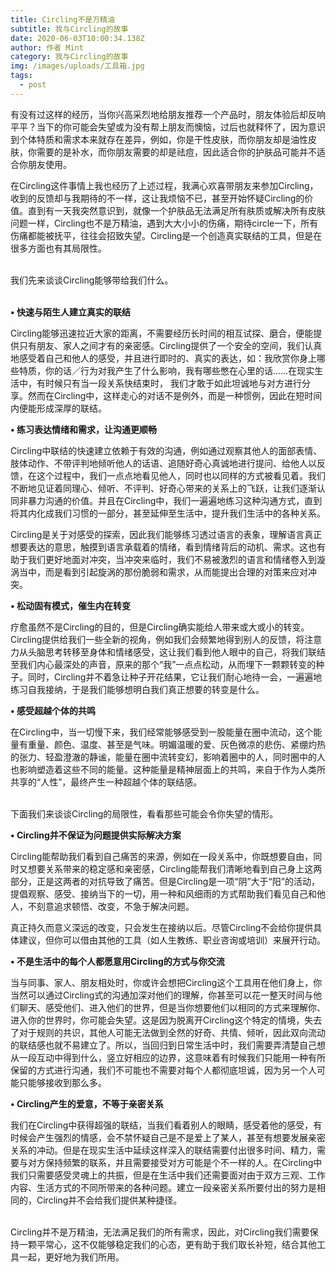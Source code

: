 ```yaml
---
title: Circling不是万精油
subtitle: 我与Circling的故事
date: 2020-06-03T10:00:34.138Z
author: 作者 Mint
category: 我与Circling的故事
img: /images/uploads/工具箱.jpg
tags:
  - post
---
```

有没有过这样的经历，当你兴高采烈地给朋友推荐一个产品时，朋友体验后却反响平平？当下的你可能会失望或为没有帮上朋友而懊恼，过后也就释怀了，因为意识到个体特质和需求本来就存在差异，例如，你是干性皮肤，而你朋友却是油性皮肤，你需要的是补水，而你朋友需要的却是祛痘，因此适合你的护肤品可能并不适合你朋友使用。

在Circling这件事情上我也经历了上述过程，我满心欢喜带朋友来参加Circling，收到的反馈却与我期待的不一样，这让我烦恼不已，甚至开始怀疑Circling的价值。直到有一天我突然意识到，就像一个护肤品无法满足所有肤质或解决所有皮肤问题一样，Circling也不是万精油，遇到大大小小的伤痛，期待circle一下，所有伤痛都能被抚平，往往会招致失望。Circling是一个创造真实联结的工具，但是在很多方面也有其局限性。

\
我们先来谈谈Circling能够带给我们什么。

\
**•	快速与陌生人建立真实的联结** 

Circling能够迅速拉近大家的距离，不需要经历长时间的相互试探、磨合，便能提供只有朋友、家人之间才有的亲密感。Circling提供了一个安全的空间，我们认真地感受着自己和他人的感受，并且进行即时的、真实的表达，如：我欣赏你身上哪些特质，你的话／行为对我产生了什么影响，我有哪些憋在心里的话……在现实生活中，有时候只有当一段关系快结束时， 我们才敢于如此坦诚地与对方进行分享。然而在Circling中，这样走心的对话不是例外，而是一种惯例，因此在短时间内便能形成深厚的联结。

**•	练习表达情绪和需求，让沟通更顺畅** 

Circling中联结的快速建立依赖于有效的沟通，例如通过观察其他人的面部表情、肢体动作、不带评判地倾听他人的话语、追随好奇心真诚地进行提问、给他人以反馈，在这个过程中，我们一点点地看见他人，同时也以同样的方式被看见着。我们不断地见证着同理心、倾听、不评判、好奇心带来的关系上的飞跃，让我们逐渐认同非暴力沟通的价值。并且在Circling中，我们一遍遍地练习这种沟通方式，直到将其内化成我们习惯的一部分，甚至延伸至生活中，提升我们生活中的各种关系。

 Circling是关于对感受的探索，因此我们能够练习透过语言的表象，理解语言真正想要表达的意思，触摸到语言承载着的情绪，看到情绪背后的动机、需求。这也有助于我们更好地面对冲突，当冲突来临时，我们不易被激烈的语言和情绪卷入到漩涡当中，而是看到引起旋涡的那份脆弱和需求，从而能提出合理的对策来应对冲突。

**•	松动固有模式，催生内在转变** 

疗愈虽然不是Circling的目的，但是Circling确实能给人带来或大或小的转变。Circling提供给我们一些全新的视角，例如我们会频繁地得到别人的反馈，将注意力从头脑思考转移至身体和情绪感受，这让我们看到他人眼中的自己，将我们联结至我们内心最深处的声音，原来的那个“我”一点点松动，从而埋下一颗颗转变的种子。同时，Circling并不着急让种子开花结果，它让我们耐心地待一会，一遍遍地练习自我接纳，于是我们能够想明白我们真正想要的转变是什么。

**•	感受超越个体的共鸣** 

在Circling中，当一切慢下来，我们经常能够感受到一股能量在圈中流动，这个能量有重量、颜色、温度、甚至是气味。明媚温暖的爱、灰色微凉的悲伤、紧绷灼热的张力、轻盈澄澈的静谧，能量在圈中流转变幻，影响着圈中的人，同时圈中的人也影响塑造着这些不同的能量。这种能量是精神层面上的共鸣，来自于作为人类所共享的“人性”，最终产生一种超越个体的联结感。

\
下面我们来谈谈Circling的局限性，看看那些可能会令你失望的情形。

**•	Circling并不保证为问题提供实际解决方案** 

Circling能帮助我们看到自己痛苦的来源，例如在一段关系中，你既想要自由，同时又想要关系带来的稳定感和亲密感，Circling能帮我们清晰地看到自己身上这两部分，正是这两者的对抗导致了痛苦。但是Circling是一项“阴”大于“阳”的活动，提倡观察、感受、接纳当下的一切，用一种和风细雨的方式帮助我们看见自己和他人，不刻意追求顿悟、改变，不急于解决问题。 

真正持久而意义深远的改变，只会发生在接纳以后。尽管Circling不会给你提供具体建议，但你可以借由其他的工具（如人生教练、职业咨询或培训）来展开行动。 

**•	不是生活中的每个人都愿意用Circling的方式与你交流** 

当与同事、家人、朋友相处时，你或许会想把Circling这个工具用在他们身上，你当然可以通过Circling式的沟通加深对他们的理解，你甚至可以花一整天时间与他们聊天、感受他们、进入他们的世界，但是当你想要他们以相同的方式来理解你、进入你的世界时，你可能会失望。这是因为脱离开Circling这个特定的情境，失去了对于规则的共识，其他人可能无法做到全然的好奇、共情、倾听，因此双向流动的联结感也就不易建立了。所以，当回归到日常生活中时，我们需要弄清楚自己想从一段互动中得到什么，竖立好相应的边界，这意味着有时候我们只能用一种有所保留的方式进行沟通，我们不可能也不需要对每个人都彻底坦诚，因为另一个人可能只能够接收到那么多。

**•	Circling产生的爱意，不等于亲密关系** 

我们在Circling中获得超强的联结，当我们看着别人的眼睛，感受着他的感受，有时候会产生强烈的情感，会不禁怀疑自己是不是爱上了某人，甚至有想要发展亲密关系的冲动。但是在现实生活中延续这样深入的联结需要付出很多时间、精力，需要与对方保持频繁的联系，并且需要接受对方可能是个不一样的人。在Circling中我们只需要感受灵魂上的共振，但是在生活中我们还需要面对由于双方三观、工作内容、生活方式的不同所带来的各种问题。建立一段亲密关系所要付出的努力是相同的，Circling并不会给我们提供某种捷径。

\
Circling并不是万精油，无法满足我们的所有需求，因此，对Circling我们需要保持一颗平常心，这不仅能够稳定我们的心态，更有助于我们取长补短，结合其他工具一起，更好地为我们所用。